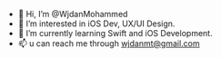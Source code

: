 - 👋 Hi, I’m @WjdanMohammed
- 👀 I’m interested in iOS Dev, UX/UI Design.
- 🌱 I’m currently learning Swift and iOS Development.
- 📫 u can reach me through wjdanmt@gmail.com 


<!---
WjdanMohammed/WjdanMohammed is a ✨ special ✨ repository because its `README.md` (this file) appears on your GitHub profile.
You can click the Preview link to take a look at your changes.
--->
